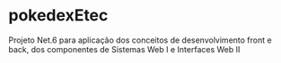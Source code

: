# pokedexEtec
Projeto Net.6 para aplicação dos conceitos de desenvolvimento front e back, dos componentes de Sistemas Web I e Interfaces Web II
